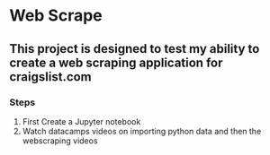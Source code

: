 # Web Scrape

## This project is designed to test my ability to create a web scraping application for craigslist.com

### Steps

1. First Create a Jupyter notebook
2. Watch datacamps videos on importing python data and then the webscraping videos

